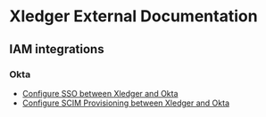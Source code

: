 # Xledger External Documentation
## IAM integrations
### Okta
- [Configure SSO between Xledger and Okta](https://github.com/xledger/xledger_external_documentation/blob/master/app_provisioning/configure_sso_between_xledger_and_okta.md)
- [Configure SCIM Provisioning between Xledger and Okta](https://github.com/xledger/xledger_external_documentation/blob/master/app_provisioning/configure_scim_provisioning_from_okta_to_xledger.md)
